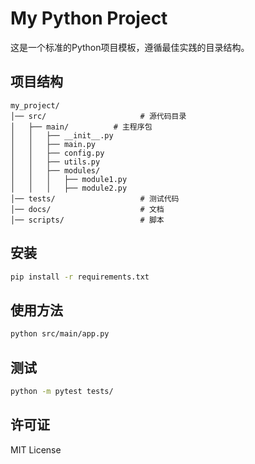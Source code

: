 # My Python Project

这是一个标准的Python项目模板，遵循最佳实践的目录结构。

## 项目结构

```
my_project/                  
│── src/                     # 源代码目录
│   ├── main/          # 主程序包
│   │   ├── __init__.py     
│   │   ├── main.py         
│   │   ├── config.py       
│   │   ├── utils.py        
│   │   ├── modules/        
│   │   │   ├── module1.py  
│   │   │   ├── module2.py  
│── tests/                   # 测试代码
│── docs/                    # 文档
│── scripts/                 # 脚本
```

## 安装

```bash
pip install -r requirements.txt
```

## 使用方法

```bash
python src/main/app.py
```

## 测试

```bash
python -m pytest tests/
```

## 许可证

MIT License
